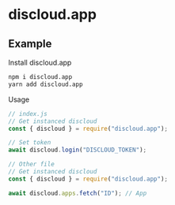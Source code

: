# discloud.app

## Example

Install discloud.app

```sh
npm i discloud.app
yarn add discloud.app
```

Usage

```js
// index.js
// Get instanced discloud
const { discloud } = require("discloud.app");

// Set token
await discloud.login("DISCLOUD_TOKEN");
```

```js
// Other file
// Get instanced discloud
const { discloud } = require("discloud.app");

await discloud.apps.fetch("ID"); // App
```
